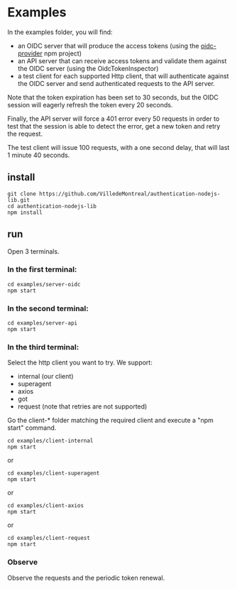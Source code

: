 # Examples

In the examples folder, you will find:

- an OIDC server that will produce the access tokens (using the [oidc-provider](https://www.npmjs.com/package/oidc-provider) npm project)
- an API server that can receive access tokens and validate them against the OIDC server (using the OidcTokenInspector)
- a test client for each supported Http client, that will authenticate against the OIDC server and send authenticated requests to the API server.

Note that the token expiration has been set to 30 seconds, but the OIDC session will eagerly refresh the token every 20 seconds.

Finally, the API server will force a 401 error every 50 requests in order to test that the session is able to detect the error, get a new token and retry the request.

The test client will issue 100 requests, with a one second delay, that will last 1 minute 40 seconds.

## install

```
git clone https://github.com/VilledeMontreal/authentication-nodejs-lib.git
cd authentication-nodejs-lib
npm install
```

## run

Open 3 terminals.

### In the first terminal:

```
cd examples/server-oidc
npm start
```

### In the second terminal:

```
cd examples/server-api
npm start
```

### In the third terminal:

Select the http client you want to try. We support:

- internal (our client)
- superagent
- axios
- got
- request (note that retries are not supported)

Go the client-\* folder matching the required client and execute a "npm start" command.

```
cd examples/client-internal
npm start
```

or

```
cd examples/client-superagent
npm start
```

or

```
cd examples/client-axios
npm start
```

or

```
cd examples/client-request
npm start
```

### Observe

Observe the requests and the periodic token renewal.
